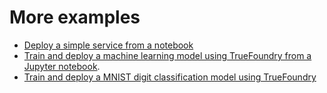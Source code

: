 # More examples

- [Deploy a simple service from a notebook](./notebook-quickstart.md)
- [Train and deploy a machine learning model using TrueFoundry from a Jupyter notebook](https://github.com/truefoundry/truefoundry-examples/blob/main/iris-flower-classification-pytorch/train.ipynb).
- [Train and deploy a MNIST digit classification model using TrueFoundry](https://github.com/truefoundry/truefoundry-examples/tree/main/mnist-classification-keras) 
